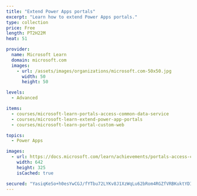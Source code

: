 ```yaml
---
title: "Extend Power Apps portals"
excerpt: "Learn how to extend Power Apps portals."
type: collection
price: Free
length: PT2H22M
heat: 51

provider:
  name: Microsoft Learn
  domain: microsoft.com
  images:
    - url: /assets/images/organizations/microsoft.com-50x50.jpg
      width: 50
      height: 50

levels:
  - Advanced

items:
  - courses/microsoft-learn-portals-access-common-data-service
  - courses/microsoft-learn-extend-power-app-portals
  - courses/microsoft-learn-portal-custom-web

topics:
  - Power Apps

images:
  - url: https://docs.microsoft.com/learn/achievements/portals-access-common-data-service-social.png
    width: 642
    height: 325
    isCached: true

secured: "YasiqKeSo+h0esYwCGJ/fYTbu72LYKv8J1XzWqLu62bRom4RGZfVRBKuktYDI3rMU3tTCnvmZUfg7W8dpMvcXUkvS31c0n7c1amxvHZUFKBg+IT5iC1lxey6nS75KuH1a/iTv0OVrj7abxZ8pEnu319tKFJvJOdZBMQD6U/KEsE2GSavYqeWme1ywkq9pCMUkoI80fNkksCPYpx1rYny3L7sniSLCiQTm/L5F6bhJsL8fzPTubpzTPkEmky4ykthEbwP9xuru75/tnZfI9+8UsbfDywVtYF1uJ+ReT4cxCNIbTR6UO8f7dMB+KzpPHBEIO84mvRYyh7fgGYrOizXO6zuG0y/ZSjKkANY3FEC8BY=;G3zk7152xarv1RuVWmBY1g=="
---
```


